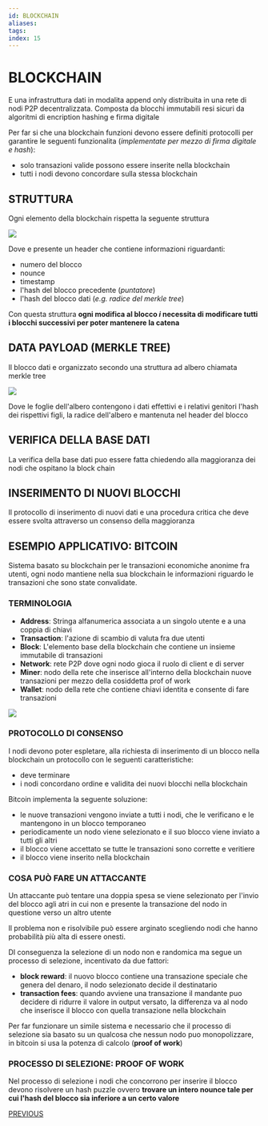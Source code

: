 ```yaml
---
id: BLOCKCHAIN
aliases: 
tags: 
index: 15
---
```


# BLOCKCHAIN

E una infrastruttura dati in modalita append only distribuita in una rete di nodi P2P decentralizzata.
Composta da blocchi immutabili resi sicuri da algoritmi di encription hashing e firma digitale

Per far si che una blockchain funzioni devono essere definiti protocolli per garantire le seguenti funzionalita (*implementate per mezzo di firma digitale e hash*):

- solo transazioni valide possono essere inserite nella blockchain
- tutti i nodi devono concordare sulla stessa blockchain

## STRUTTURA

Ogni elemento della blockchain rispetta la seguente struttura

![](Pasted%20image%2020240709122716.png)

Dove e presente un header che contiene informazioni riguardanti:

- numero del blocco
- nounce
- timestamp
- l'hash del blocco precedente (*puntatore*)
- l'hash del blocco dati (*e.g. radice del merkle tree*)

Con questa struttura **ogni modifica al blocco $i$ necessita di modificare tutti i blocchi successivi per poter mantenere la catena**

## DATA PAYLOAD (MERKLE TREE)

Il blocco dati e organizzato secondo una struttura ad albero chiamata merkle tree

![](Pasted%20image%2020240709123120.png)

Dove le foglie dell'albero contengono i dati effettivi e i relativi genitori l'hash dei rispettivi figli, la radice dell'albero e mantenuta nel header del blocco

## VERIFICA DELLA BASE DATI

La verifica della base dati puo essere fatta chiedendo alla maggioranza dei nodi che ospitano la block chain

## INSERIMENTO DI NUOVI BLOCCHI

Il protocollo di inserimento di nuovi dati e una procedura critica che deve essere svolta attraverso un consenso della maggioranza

## ESEMPIO APPLICATIVO: BITCOIN

Sistema basato su blockchain per le transazioni economiche anonime fra utenti, ogni nodo mantiene nella sua blockchain le informazioni riguardo le transazioni che sono state convalidate.

### TERMINOLOGIA

- **Address**: Stringa alfanumerica associata a un singolo utente e a una coppia di chiavi
- **Transaction**: l'azione di scambio di valuta fra due utenti
- **Block**: L'elemento base della blockchain che contiene un insieme immutabile di transazioni
- **Network**: rete P2P dove ogni nodo gioca il ruolo di client e di server
- **Miner**: nodo della rete che inserisce all'interno della blockchain nuove transazioni per mezzo della cosiddetta prof of work
- **Wallet**: nodo della rete che contiene chiavi identita e consente di fare transazioni

![](Pasted%20image%2020240709153830.png)

### PROTOCOLLO DI CONSENSO

I nodi devono poter espletare, alla richiesta di inserimento di un blocco nella blockchain un protocollo con le seguenti caratteristiche:

- deve terminare
- i nodi concordano ordine e validita dei nuovi blocchi nella blockchain

Bitcoin implementa la seguente soluzione:

-  le nuove transazioni vengono inviate a tutti i nodi, che le verificano e le mantengono in un blocco temporaneo
- periodicamente un nodo viene selezionato e il suo blocco viene inviato a tutti gli altri
- il blocco viene accettato se tutte le transazioni sono corrette e veritiere
- il blocco viene inserito nella blockchain

### COSA PUÒ FARE UN ATTACCANTE

Un attaccante può tentare una doppia spesa se viene selezionato per l'invio del blocco agli atri in cui non e presente la transazione del nodo in questione verso un altro utente

Il problema non e risolvibile può essere arginato scegliendo nodi che hanno probabilità più alta di essere onesti.

DI conseguenza la selezione di un nodo non e randomica ma segue un processo di selezione, incentivato da due fattori:

- **block reward**: il nuovo blocco contiene una transazione speciale che genera del denaro, il nodo selezionato decide il destinatario
- **transaction fees**: quando avviene una transazione il mandante puo decidere di ridurre il valore in output versato, la differenza va al nodo che inserisce il blocco con quella transazione nella blockchain

Per far funzionare un simile sistema e necessario che il processo di selezione sia basato su un qualcosa che nessun nodo puo monopolizzare, in bitcoin si usa la potenza di calcolo (**proof of work**)

### PROCESSO DI SELEZIONE: PROOF OF WORK

Nel processo di selezione i nodi che concorrono per inserire il blocco devono risolvere un hash puzzle ovvero **trovare un intero nounce tale per cui l'hash del blocco sia inferiore a un certo valore**


[PREVIOUS](PGP.md)

